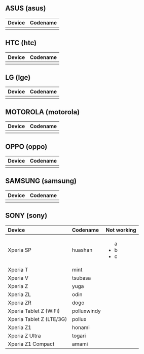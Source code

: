 ## ASUS (asus)

| Device | Codename |
| :----- | :----- |
|        |        |

## HTC (htc)

| Device | Codename |
| :----- | :----- |
|        |        |


## LG (lge)

| Device | Codename |
| :----- | :----- |
|        |        |


## MOTOROLA (motorola)

| Device | Codename |
| :----- | :----- |
|        |        |


## OPPO (oppo)

| Device | Codename |
| :----- | :----- |
|        |        |


## SAMSUNG (samsung)

| Device | Codename |
| :----- | :----- |
|        |        |


## SONY (sony)

| Device | Codename | Not working |
| :----- | :----- | :----
| Xperia SP | huashan | <ul> a <li> b <li> c |
| Xperia T | mint |
| Xperia V | tsubasa|
| Xperia Z | yuga |
| Xperia ZL | odin |
| Xperia ZR | dogo |
| Xperia Tablet Z (WiFi) | polluxwindy|
| Xperia Tablet Z (LTE/3G) | pollux|
| Xperia Z1 | honami|
| Xperia Z Ultra | togari |
| Xperia Z1 Compact | amami |
